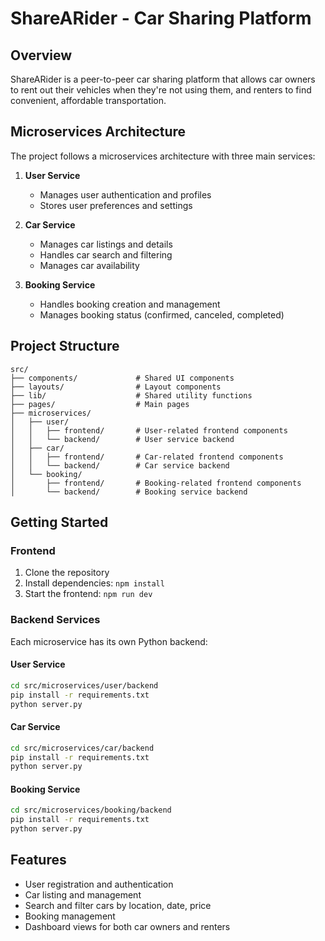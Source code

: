 
# ShareARider - Car Sharing Platform

## Overview
ShareARider is a peer-to-peer car sharing platform that allows car owners to rent out their vehicles when they're not using them, and renters to find convenient, affordable transportation.

## Microservices Architecture
The project follows a microservices architecture with three main services:

1. **User Service**
   - Manages user authentication and profiles
   - Stores user preferences and settings

2. **Car Service**
   - Manages car listings and details
   - Handles car search and filtering
   - Manages car availability

3. **Booking Service**
   - Handles booking creation and management
   - Manages booking status (confirmed, canceled, completed)

## Project Structure
```
src/
├── components/             # Shared UI components
├── layouts/                # Layout components
├── lib/                    # Shared utility functions
├── pages/                  # Main pages
├── microservices/
│   ├── user/
│   │   ├── frontend/       # User-related frontend components
│   │   └── backend/        # User service backend
│   ├── car/
│   │   ├── frontend/       # Car-related frontend components
│   │   └── backend/        # Car service backend
│   └── booking/
│       ├── frontend/       # Booking-related frontend components
│       └── backend/        # Booking service backend
```

## Getting Started

### Frontend
1. Clone the repository
2. Install dependencies: `npm install`
3. Start the frontend: `npm run dev`

### Backend Services
Each microservice has its own Python backend:

#### User Service
```bash
cd src/microservices/user/backend
pip install -r requirements.txt
python server.py
```

#### Car Service
```bash
cd src/microservices/car/backend
pip install -r requirements.txt
python server.py
```

#### Booking Service
```bash
cd src/microservices/booking/backend
pip install -r requirements.txt
python server.py
```

## Features
- User registration and authentication
- Car listing and management
- Search and filter cars by location, date, price
- Booking management
- Dashboard views for both car owners and renters
